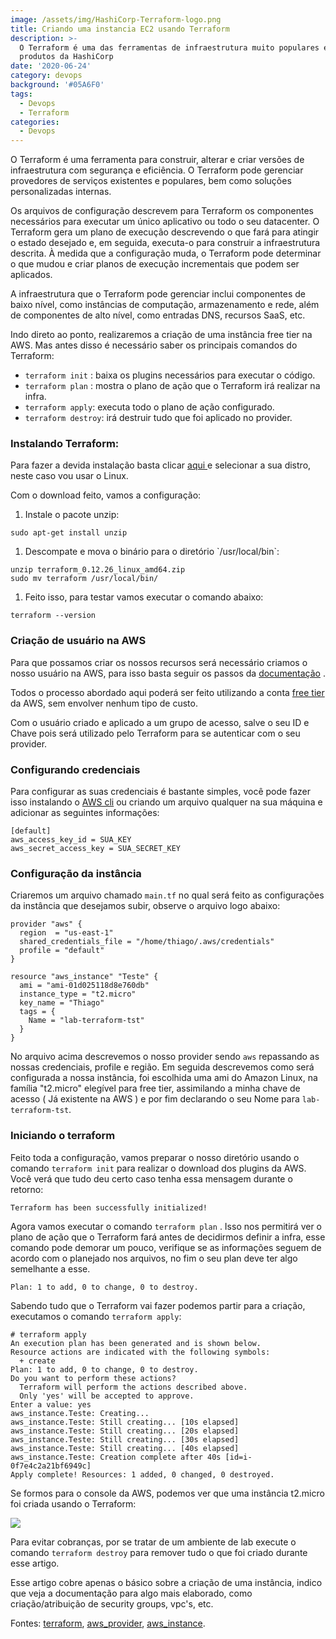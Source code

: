 ```yaml
---
image: /assets/img/HashiCorp-Terraform-logo.png
title: Criando uma instancia EC2 usando Terraform
description: >-
  O Terraform é uma das ferramentas de infraestrutura muito populares e um dos
  produtos da HashiCorp
date: '2020-06-24'
category: devops
background: '#05A6F0'
tags:
  - Devops
  - Terraform
categories:
  - Devops
---
```

O Terraform é uma ferramenta para construir, alterar e criar versões de infraestrutura com segurança e eficiência. O Terraform pode gerenciar provedores de serviços existentes e populares, bem como soluções personalizadas internas.

Os arquivos de configuração descrevem para Terraform os componentes necessários para executar um único aplicativo ou todo o seu datacenter. O Terraform gera um plano de execução descrevendo o que fará para atingir o estado desejado e, em seguida, executa-o para construir a infraestrutura descrita. À medida que a configuração muda, o Terraform pode determinar o que mudou e criar planos de execução incrementais que podem ser aplicados.

A infraestrutura que o Terraform pode gerenciar inclui componentes de baixo nível, como instâncias de computação, armazenamento e rede, além de componentes de alto nível, como entradas DNS, recursos SaaS, etc.

Indo direto ao ponto, realizaremos a criação de uma instância free tier na AWS. Mas antes disso é necessário saber os principais comandos do Terraform:

* `terraform init` : baixa os plugins necessários para executar o código.
* `terraform plan` : mostra o plano de ação que o Terraform irá realizar na infra.
* `terraform apply`: executa todo o plano de ação configurado. 
* `terraform destroy`: irá destruir tudo que foi aplicado no provider.

### Instalando Terraform:

Para fazer a devida instalação basta clicar [aqui ](https://www.terraform.io/downloads.html)e selecionar a sua distro, neste caso vou usar o Linux.

Com o download feito, vamos a configuração:

1. Instale o pacote unzip: 

```shell
sudo apt-get install unzip
```

1. Descompate e mova o binário para o diretório \`/usr/local/bin\`:

```shell
unzip terraform_0.12.26_linux_amd64.zip
sudo mv terraform /usr/local/bin/
```

1. Feito isso, para testar vamos executar o comando abaixo: 

```shell
terraform --version
```

### Criação de usuário na AWS

Para que possamos criar os nossos recursos será necessário criamos o nosso usuário na AWS, para isso basta seguir os passos da [documentação](https://docs.aws.amazon.com/pt_br/IAM/latest/UserGuide/id_users_create.htmlhttps://docs.aws.amazon.com/pt_br/IAM/latest/UserGuide/id_users_create.html) .

Todos o processo abordado aqui poderá ser feito utilizando a conta [free tier](https://aws.amazon.com/pt/free/?all-free-tier.sort-by=item.additionalFields.SortRank&all-free-tier.sort-order=asc) da AWS, sem envolver nenhum tipo de custo.

Com o usuário criado e aplicado a um grupo de acesso, salve o seu ID e Chave pois será utilizado pelo Terraform para se autenticar com o seu provider.

### Configurando credenciais

Para configurar as suas credenciais é bastante simples, você pode fazer isso instalando o [AWS cli](https://docs.aws.amazon.com/pt_br/cli/latest/userguide/install-cliv2-linux.html) ou criando um arquivo qualquer na sua máquina e adicionar as seguintes informações:

```shell
[default]
aws_access_key_id = SUA_KEY
aws_secret_access_key = SUA_SECRET_KEY
```

### Configuração da instância

Criaremos um arquivo chamado `main.tf` no qual será feito as configurações da instância que desejamos subir, observe o arquivo logo abaixo:

```shell
provider "aws" {
  region  = "us-east-1"
  shared_credentials_file = "/home/thiago/.aws/credentials"
  profile = "default"
}

resource "aws_instance" "Teste" {
  ami = "ami-01d025118d8e760db"
  instance_type = "t2.micro"
  key_name = "Thiago"
  tags = {
    Name = "lab-terraform-tst"
  }
}
```

No arquivo acima descrevemos o nosso provider sendo `aws` repassando as nossas credenciais, profile e região. Em seguida descrevemos como será configurada a nossa instância, foi escolhida uma ami do Amazon Linux, na família "t2.micro" elegível para free tier, assimilando a minha chave de acesso ( Já existente na AWS ) e por fim declarando o seu Nome para `lab-terraform-tst`.

### Iniciando o terraform

Feito toda a configuração, vamos preparar o nosso diretório usando o comando `terraform init` para realizar o download dos plugins da AWS. Você verá que tudo deu certo caso tenha essa mensagem durante o retorno:

```
Terraform has been successfully initialized!
```

Agora vamos executar o comando `terraform plan` . Isso nos permitirá ver o plano de ação que o Terraform fará antes de decidirmos definir a infra, esse comando pode demorar um pouco, verifique se as informações seguem de acordo com o planejado nos arquivos, no fim o seu plan deve ter algo semelhante a esse.

```shell
Plan: 1 to add, 0 to change, 0 to destroy.
```

Sabendo tudo que o Terraform vai fazer podemos partir para a criação, executamos o comando `terraform apply`:

```shell
# terraform apply
An execution plan has been generated and is shown below.
Resource actions are indicated with the following symbols:
  + create
Plan: 1 to add, 0 to change, 0 to destroy.
Do you want to perform these actions?
  Terraform will perform the actions described above.
  Only 'yes' will be accepted to approve.
Enter a value: yes
aws_instance.Teste: Creating...
aws_instance.Teste: Still creating... [10s elapsed]
aws_instance.Teste: Still creating... [20s elapsed]
aws_instance.Teste: Still creating... [30s elapsed]
aws_instance.Teste: Still creating... [40s elapsed]
aws_instance.Teste: Creation complete after 40s [id=i-0f7e4c2a21bf6949c]
Apply complete! Resources: 1 added, 0 changed, 0 destroyed.
```

Se formos para o console da AWS, podemos ver que uma instância t2.micro foi criada usando o Terraform:

![](/assets/img/Terraform01.png)

Para evitar cobranças, por se tratar de um ambiente de lab execute o comando `terraform destroy` para remover tudo o que foi criado durante esse artigo.

Esse artigo cobre apenas o básico sobre a criação de uma instância, indico que veja a documentação para algo mais elaborado, como criação/atribuição de security groups, vpc's, etc.

Fontes: [terraform](https://www.terraform.io/docs/cli-index.html), [aws_provider](https://www.terraform.io/docs/providers/aws/index.html), [aws_instance](https://www.terraform.io/docs/providers/aws/d/instance.html).
